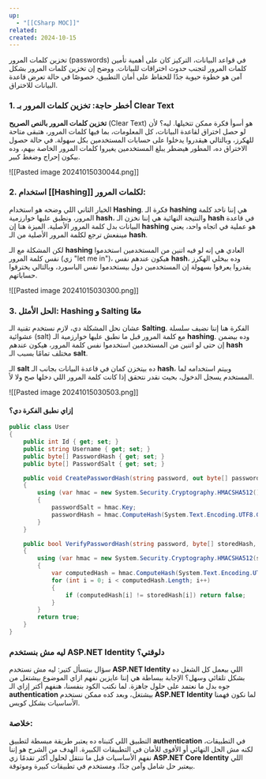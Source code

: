 ```yaml
---
up:
  - "[[CSharp MOC]]"
related: 
created: 2024-10-15
---
```

تخزين كلمات المرور (passwords) في قواعد البيانات، التركيز كان على أهمية تأمين كلمات المرور لتجنب حدوث اختراقات للبيانات. 
ووضح إن تخزين كلمات المرور بشكل آمن هو خطوة حيوية جدًا للحفاظ على أمان التطبيق، خصوصًا في حالة تعرض قاعدة البيانات للاختراق.

### 1. أخطر حاجة: تخزين كلمات المرور بـ Clear Text
**تخزين كلمات المرور بالنص الصريح** (Clear Text) هو أسوأ فكرة ممكن تتخيلها. ليه؟ لأن لو حصل اختراق لقاعدة البيانات، كل المعلومات، بما فيها كلمات المرور، هتبقى متاحة للهكرز، وبالتالي هيقدروا يدخلوا على حسابات المستخدمين بكل سهولة. 
في حالة حصول الاختراق ده، المطور هيضطر يبلغ المستخدمين يغيروا كلمات المرور الخاصة بيهم، وده بيكون إحراج وضغط كبير.

![[Pasted image 20241015030044.png]]
### 2. استخدام **[[Hashing]]** لكلمات المرور:
الخيار الثاني اللي وضحه هو استخدام **Hashing**.
فكرة الـ **hashing** هي إننا ناخد كلمة المرور، ونطبق عليها خوارزمية **hash**، والنتيجة النهائية هي إننا نخزن الـ **hash** في قاعدة البيانات بدل كلمة المرور الأصلية. 
الميزة هنا إن **hashing** هو عملية في اتجاه واحد، يعني مينفعش ترجع لكلمة المرور الأصلية من الـ **hash**.

لكن المشكلة مع الـ **hashing** العادي هي إنه لو فيه اتنين من المستخدمين استخدموا نفس كلمة المرور (زي "let me in")، هيكون عندهم نفس **hash**، وده بيخلي الهكرز يقدروا يعرفوا بسهولة إن المستخدمين دول بيستخدموا نفس الباسورد، وبالتالي يخترقوا حساباتهم.

![[Pasted image 20241015030300.png]]
### 3. الحل الأمثل: **Hashing** و **Salting** معًا
عشان نحل المشكلة دي، لازم نستخدم تقنية الـ **Salting**. 
الفكرة هنا إننا نضيف سلسلة عشوائية (salt) مع كلمة المرور قبل ما نطبق عليها خوارزمية الـ **hashing**. 
وده بيضمن إن حتى لو اتنين من المستخدمين استخدموا نفس كلمة المرور، هيكون عندهم **hash** مختلف تمامًا بسبب الـ **salt**.

الـ **salt** ده بيتخزن كمان في قاعدة البيانات بجانب الـ **hash**، وبيتم استخدامه لما المستخدم يسجل الدخول، بحيث نقدر نتحقق إذا كانت كلمة المرور اللي دخلها صح ولا لأ.

![[Pasted image 20241015030503.png]]
#### إزاي نطبق الفكرة دي؟

```csharp
public class User
{
    public int Id { get; set; }
    public string Username { get; set; }
    public byte[] PasswordHash { get; set; }
    public byte[] PasswordSalt { get; set; }

    public void CreatePasswordHash(string password, out byte[] passwordHash, out byte[] passwordSalt)
    {
        using (var hmac = new System.Security.Cryptography.HMACSHA512())
        {
            passwordSalt = hmac.Key;
            passwordHash = hmac.ComputeHash(System.Text.Encoding.UTF8.GetBytes(password));
        }
    }

    public bool VerifyPasswordHash(string password, byte[] storedHash, byte[] storedSalt)
    {
        using (var hmac = new System.Security.Cryptography.HMACSHA512(storedSalt))
        {
            var computedHash = hmac.ComputeHash(System.Text.Encoding.UTF8.GetBytes(password));
            for (int i = 0; i < computedHash.Length; i++)
            {
                if (computedHash[i] != storedHash[i]) return false;
            }
        }
        return true;
    }
}
```

### ليه مش بنستخدم ASP.NET Identity دلوقتي؟
سؤال بيتسأل كتير: ليه مش نستخدم **ASP.NET Identity** اللي بيعمل كل الشغل ده بشكل تلقائي وسهل؟ 
الإجابة ببساطة هي إننا عايزين نفهم ازاي الموضوع بيشتغل من جوه بدل ما نعتمد على حلول جاهزة. 
لما نكتب الكود بنفسنا، هنفهم أكتر إزاي الـ **authentication** بيشتغل، وبعد كده ممكن نستخدم **ASP.NET Identity** لما نكون فهمنا الأساسيات بشكل كويس.

### خلاصة:
التطبيق اللي كتبناه ده يعتبر طريقة مبسطة لتطبيق **authentication** في التطبيقات، لكنه مش الحل النهائي أو الأقوى للأمان في التطبيقات الكبيرة. 
الهدف من الشرح هو إننا نفهم الأساسيات قبل ما ننتقل لحلول أكثر تقدمًا زي **ASP.NET Core Identity** اللي بيعتبر حل شامل وآمن جدًا، ومستخدم في تطبيقات كبيرة وموثوقة.